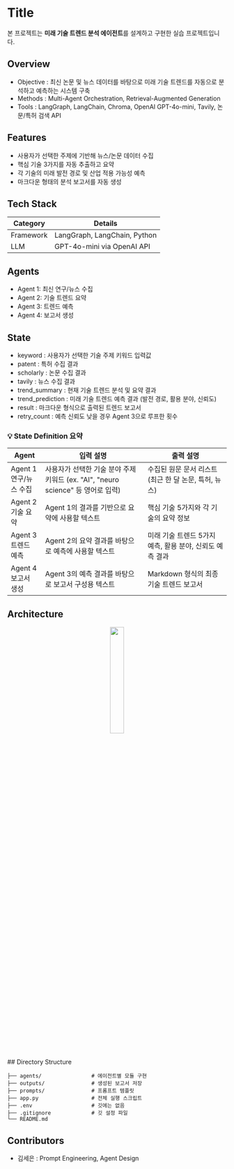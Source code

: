 # Title

본 프로젝트는 **미래 기술 트렌드 분석 에이전트**를 설계하고 구현한 실습 프로젝트입니다.

## Overview

- Objective : 최신 논문 및 뉴스 데이터를 바탕으로 미래 기술 트렌드를 자동으로 분석하고 예측하는 시스템 구축
- Methods : Multi-Agent Orchestration, Retrieval-Augmented Generation
- Tools : LangGraph, LangChain, Chroma, OpenAI GPT-4o-mini, Tavily, 논문/특허 검색 API

## Features

- 사용자가 선택한 주제에 기반해 뉴스/논문 데이터 수집
- 핵심 기술 3가지를 자동 추출하고 요약
- 각 기술의 미래 발전 경로 및 산업 적용 가능성 예측
- 마크다운 형태의 분석 보고서를 자동 생성

## Tech Stack

| Category | Details |
| --- | --- |
| Framework | LangGraph, LangChain, Python |
| LLM | GPT-4o-mini via OpenAI API |

## Agents

- Agent 1: 최신 연구/뉴스 수집
- Agent 2: 기술 트렌드 요약
- Agent 3: 트렌드 예측
- Agent 4: 보고서 생성

## State

- keyword : 사용자가 선택한 기술 주제 키워드 입력값
- patent : 특허 수집 결과
- scholarly : 논문 수집 결과
- tavily : 뉴스 수집 결과
- trend_summary : 현재 기술 트렌드 분석 및 요약 결과
- trend_prediction : 미래 기술 트렌드 예측 결과 (발전 경로, 활용 분야, 신뢰도)
- result : 마크다운 형식으로 출력된 트렌드 보고서
- retry_count : 예측 신뢰도 낮을 경우 Agent 3으로 루프한 횟수

### 💡 State Definition 요약

| Agent | 입력 설명 | 출력 설명 |
| --- | --- | --- |
| Agent 1<br>연구/뉴스 수집 | 사용자가 선택한 기술 분야 주제 키워드 (ex. "AI", "neuro science" 등 영어로 입력) | 수집된 원문 문서 리스트 (최근 한 달 논문, 특허, 뉴스) |
| Agent 2<br>기술 요약 | Agent 1의 결과를 기반으로 요약에 사용할 텍스트 | 핵심 기술 5가지와 각 기술의 요약 정보 |
| Agent 3<br>트렌드 예측 | Agent 2의 요약 결과를 바탕으로 예측에 사용할 텍스트 | 미래 기술 트렌드 5가지 예측, 활용 분야, 신뢰도 예측 결과 |
| Agent 4<br>보고서 생성 | Agent 3의 예측 결과를 바탕으로 보고서 구성용 텍스트 | Markdown 형식의 최종 기술 트렌드 보고서 |

## Architecture
<p align="center">
<img src = "https://github.com/user-attachments/assets/d19a3264-6182-4408-aaaf-fe8ea3d1b748" width="25%">
</p>
## Directory Structure

```
├── agents/                # 에이전트별 모듈 구현
├── outputs/               # 생성된 보고서 저장
├── prompts/               # 프롬프트 템플릿
├── app.py                 # 전체 실행 스크립트
├── .env                   # 깃에는 없음
├── .gitignore             # 깃 설정 파일
└── README.md
```

## Contributors

- 김세은 : Prompt Engineering, Agent Design
